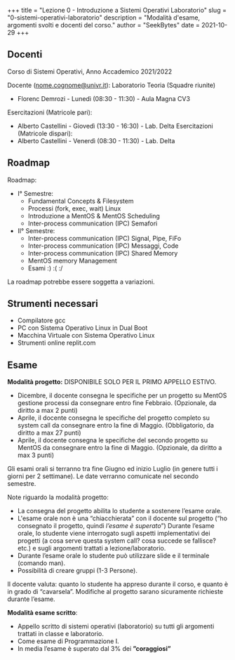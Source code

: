 +++
title = "Lezione 0 - Introduzione a Sistemi Operativi Laboratorio"
slug = "0-sistemi-operativi-laboratorio"
description = "Modalità d'esame, argomenti svolti e docenti del corso."
author = "SeekBytes"
date = 2021-10-29
+++

## Docenti 

Corso di Sistemi Operativi, Anno Accademico 2021/2022

Docente (nome.cognome@univr.it):
Laboratorio Teoria (Squadre riunite)
* Florenc Demrozi - Lunedì (08:30 - 11:30) - Aula Magna CV3

Esercitazioni (Matricole pari):
* Alberto Castellini - Giovedì (13:30 - 16:30) - Lab. Delta
Esercitazioni (Matricole dispari):
* Alberto Castellini - Venerdì (08:30 - 11:30) - Lab. Delta

## Roadmap

Roadmap:
* I° Semestre:
	* Fundamental Concepts & Filesystem
	* Processi (fork, exec, wait) Linux
	* Introduzione a MentOS & MentOS Scheduling
	* Inter-process communication (IPC) Semafori
* II° Semestre:
	* Inter-process communication (IPC) Signal, Pipe, FiFo
	* Inter-process communication (IPC) Messaggi, Code
	* Inter-process communication (IPC) Shared Memory
	* MentOS memory Management
	* Esami :) :( :/ 

La roadmap potrebbe essere soggetta a variazioni.

## Strumenti necessari

* Compilatore gcc
* PC con Sistema Operativo Linux in Dual Boot
* Macchina Virtuale con Sistema Operativo Linux
* Strumenti online replit.com

## Esame

**Modalità progetto:**
DISPONIBILE SOLO PER IL PRIMO APPELLO ESTIVO.

* Dicembre, il docente consegna le specifiche per un progetto su MentOS gestione processi da consegnare entro fine Febbraio. (Opzionale, da diritto a max 2 punti)
* Aprile, il docente consegna le specifiche del progetto completo su system call da consegnare entro la fine di Maggio. (Obbligatorio, da diritto a max 27 punti)
* Aprile, il docente consegna le specifiche del secondo progetto su MentOS da consegnare entro la fine di Maggio. (Opzionale, da diritto a max 3 punti)

Gli esami orali si terranno tra fine Giugno ed inizio Luglio (in genere tutti i
giorni per 2 settimane). Le date verranno comunicate nel secondo semestre.

Note riguardo la modalità progetto:
* La consegna del progetto abilita lo studente a sostenere l’esame orale.
* L'esame orale non è una “chiacchierata” con il docente sul progetto (“ho consegnato il progetto, quindi _l’esame è superato_”) Durante l’esame orale, lo studente viene interrogato sugli aspetti implementativi dei progetti (a cosa serve questa system call? cosa succede se fallisce? etc.) e sugli argomenti trattati a lezione/laboratorio. 
* Durante l’esame orale lo studente può utilizzare slide e il terminale (comando man).
* Possibilità di creare gruppi (1-3 Persone).

Il docente valuta: quanto lo studente ha appreso durante il corso, e quanto è in grado di “cavarsela”. Modifiche al progetto sarano sicuramente richieste durante l’esame.

**Modalità esame scritto**:

* Appello scritto di sistemi operativi (laboratorio) su tutti gli argomenti trattati in classe e laboratorio.
* Come esame di Programmazione I.
* In media l’esame è superato dal 3% dei **”coraggiosi”**